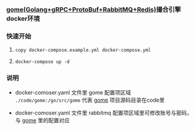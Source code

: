 ### [gome(Golang+gRPC+ProtoBuf+RabbitMQ+Redis)](https://github.com/stingbo/gome)撮合引擎docker环境


### 快速开始

1. `copy docker-compose.example.yml docker-compose.yml`

2. `docker-compose up -d`

### 说明

- docker-comoser.yaml 文件里 gome 配置项区域 `./code/gome:/go/src/gome` 代表 [gome](https://github.com/stingbo/gome) 项目源码目录在code里

- docker-comoser.yaml 文件里 rabbitmq 配置项区域里可修改账号与密码，与 [gome](https://github.com/stingbo/gome) 里的配置对应
